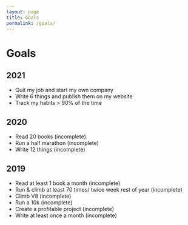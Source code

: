 ```yaml
---
layout: page
title: Goals
permalink: /goals/
---
```


# Goals

## 2021
- Quit my job and start my own company
- Write 6 things and publish them on my website
- Track my habits > 90% of the time

## 2020
- Read 20 books (incomplete)
- Run a half marathon (incomplete)
- Write 12 things (incomplete)

## 2019
- Read at least 1 book a month (incomplete)
- Run & climb at least 70 times/ twice week rest of year (incomplete)
- Climb V8 (incomplete)
- Run a 10k (incomplete)
- Create a profitable project (incomplete)
- Write at least once a month (incomplete)